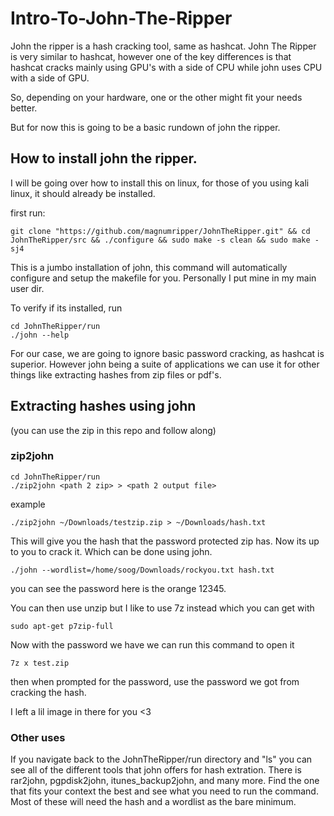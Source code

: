 # Intro-To-John-The-Ripper

John the ripper is a hash cracking tool, same as hashcat. John The Ripper is very similar to hashcat, however one of the key differences is that hashcat cracks mainly using GPU's with a side of CPU while john uses CPU with a side of GPU.

So, depending on your hardware, one or the other might fit your needs better. 

But for now this is going to be a basic rundown of john the ripper. 


## How to install john the ripper. 

I will be going over how to install this on linux, for those of you using kali linux, it should already be installed. 

first run: 
```
git clone "https://github.com/magnumripper/JohnTheRipper.git" && cd JohnTheRipper/src && ./configure && sudo make -s clean && sudo make -sj4 

```
This is a jumbo installation of john, this command will automatically configure and setup the makefile for you. Personally I put mine in my main user dir.

To verify if its installed, run
```
cd JohnTheRipper/run
./john --help
```

For our case, we are going to ignore basic password cracking, as hashcat is superior. However john being a suite of applications we can use it for other things like extracting hashes from zip files or pdf's.


## Extracting hashes using john
(you can use the zip in this repo and follow along)
### zip2john
```
cd JohnTheRipper/run
./zip2john <path 2 zip> > <path 2 output file>
```
example
```
./zip2john ~/Downloads/testzip.zip > ~/Downloads/hash.txt
```
This will give you the hash that the password protected zip has. Now its up to you to crack it. Which can be done using john.
```
./john --wordlist=/home/soog/Downloads/rockyou.txt hash.txt
```



you can see the password here is the orange 12345.

You can then use unzip but I like to use 7z instead which you can get with
```
sudo apt-get p7zip-full
```
Now with the password we have we can run this command to open it
```
7z x test.zip
```
then when prompted for the password, use the password we got from cracking the hash. 

I left a lil image in there for you <3

### Other uses

If you navigate back to the JohnTheRipper/run directory and "ls" you can see all of the different tools that john offers for hash extration. There is rar2john, pgpdisk2john, itunes_backup2john, and many more. Find the one that fits your context the best and see what you need to run the command. Most of these will need the hash and a wordlist as the bare minimum. 
